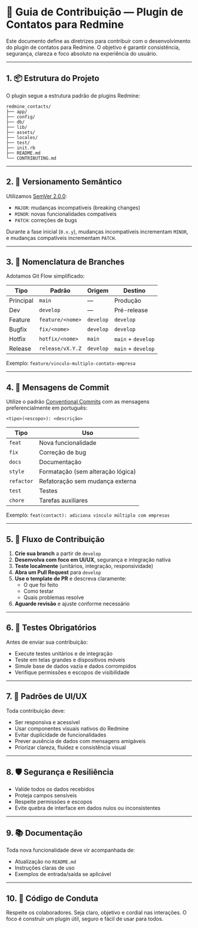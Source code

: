# 🧩 Guia de Contribuição — Plugin de Contatos para Redmine

Este documento define as diretrizes para contribuir com o desenvolvimento do plugin de contatos para Redmine. O objetivo é garantir consistência, segurança, clareza e foco absoluto na experiência do usuário.

---

## 1. 📦 Estrutura do Projeto

O plugin segue a estrutura padrão de plugins Redmine:

```
redmine_contacts/
├── app/
├── config/
├── db/
├── lib/
├── assets/
├── locales/
├── test/
├── init.rb
├── README.md
└── CONTRIBUTING.md
```

---

## 2. 🧠 Versionamento Semântico

Utilizamos [SemVer 2.0.0](https://semver.org/lang/pt-BR/):

- `MAJOR`: mudanças incompatíveis (breaking changes)
- `MINOR`: novas funcionalidades compatíveis
- `PATCH`: correções de bugs

Durante a fase inicial (`0.x.y`), mudanças incompatíveis incrementam `MINOR`, e mudanças compatíveis incrementam `PATCH`.

---

## 3. 🌿 Nomenclatura de Branches

Adotamos Git Flow simplificado:

| Tipo       | Padrão                     | Origem     | Destino    |
|------------|----------------------------|------------|------------|
| Principal  | `main`                     | —          | Produção   |
| Dev        | `develop`                  | —          | Pré-release|
| Feature    | `feature/<nome>`           | `develop`  | `develop`  |
| Bugfix     | `fix/<nome>`               | `develop`  | `develop`  |
| Hotfix     | `hotfix/<nome>`            | `main`     | `main` + `develop` |
| Release    | `release/vX.Y.Z`           | `develop`  | `main` + `develop` |

Exemplo: `feature/vinculo-multiplo-contato-empresa`

---

## 4. 📝 Mensagens de Commit

Utilize o padrão [Conventional Commits](https://www.conventionalcommits.org/) com as mensagens preferencialmente em português:

```
<tipo>(<escopo>): <descrição>
```

| Tipo      | Uso                          |
|-----------|------------------------------|
| `feat`    | Nova funcionalidade          |
| `fix`     | Correção de bug              |
| `docs`    | Documentação                 |
| `style`   | Formatação (sem alteração lógica) |
| `refactor`| Refatoração sem mudança externa |
| `test`    | Testes                       |
| `chore`   | Tarefas auxiliares           |

Exemplo: `feat(contact): adiciona vínculo múltiplo com empresas`

---

## 5. 🔄 Fluxo de Contribuição

1. **Crie sua branch** a partir de `develop`
2. **Desenvolva com foco em UI/UX**, segurança e integração nativa
3. **Teste localmente** (unitários, integração, responsividade)
4. **Abra um Pull Request** para `develop`
5. **Use o template de PR** e descreva claramente:
   - O que foi feito
   - Como testar
   - Quais problemas resolve
6. **Aguarde revisão** e ajuste conforme necessário

---

## 6. 🧪 Testes Obrigatórios

Antes de enviar sua contribuição:

- Execute testes unitários e de integração
- Teste em telas grandes e dispositivos móveis
- Simule base de dados vazia e dados corrompidos
- Verifique permissões e escopos de visibilidade

---

## 7. 🎨 Padrões de UI/UX

Toda contribuição deve:

- Ser responsiva e acessível
- Usar componentes visuais nativos do Redmine
- Evitar duplicidade de funcionalidades
- Prever ausência de dados com mensagens amigáveis
- Priorizar clareza, fluidez e consistência visual

---

## 8. 🛡️ Segurança e Resiliência

- Valide todos os dados recebidos
- Proteja campos sensíveis
- Respeite permissões e escopos
- Evite quebra de interface em dados nulos ou inconsistentes

---

## 9. 📚 Documentação

Toda nova funcionalidade deve vir acompanhada de:

- Atualização no `README.md`
- Instruções claras de uso
- Exemplos de entrada/saída se aplicável

---

## 10. 🤝 Código de Conduta

Respeite os colaboradores. Seja claro, objetivo e cordial nas interações. O foco é construir um plugin útil, seguro e fácil de usar para todos.
